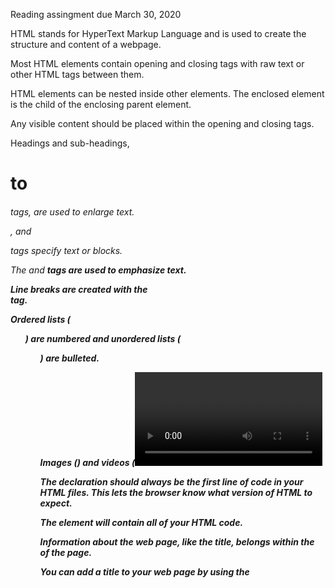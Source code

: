 Reading assingment due March 30, 2020

HTML stands for HyperText Markup Language and is used to create the structure and content of a webpage.

Most HTML elements contain opening and closing tags with raw text or other HTML tags between them.

HTML elements can be nested inside other elements. The enclosed element is the child of the enclosing parent element.

Any visible content should be placed within the opening and closing <body> tags.

Headings and sub-headings, <h1> to <h6> tags, are used to enlarge text.

<p>, <span> and <div> tags specify text or blocks.

The <em> and <strong> tags are used to emphasize text.

Line breaks are created with the <br> tag.

Ordered lists (<ol>) are numbered and unordered lists (<ul>) are bulleted.

Images (<img>) and videos (<video>) can be added by linking to an existing source.

The <!DOCTYPE html> declaration should always be the first line of code in your HTML files. This lets the browser know what version of HTML to expect.

The <html> element will contain all of your HTML code.

Information about the web page, like the title, belongs within the <head> of the page.

You can add a title to your web page by using the <title> element, inside of the head.
A webpage’s title appears in a browser’s tab.

Anchor tags (<a>) are used to link to internal pages, external pages or content on the same page.

You can create sections on a webpage and jump to them using <a> tags and adding ids to the elements you wish to jump to.

Whitespace between HTML elements helps make code easier to read while not changing how elements appear in the browser.

Indentation also helps make code easier to read. It makes parent-child relationships visible.

Comments are written in HTML using the following syntax: .

Need more explanation on <meta> and <iframe> (is it used still?)

Semantic HTML introduces meaning to a page through specific elements that provide context as to what is in between the tags.

Semantic HTML is a modern standard and makes a website accessible for people who use screen readers to translate the webpage and improves your website’s SEO.

<header>, <nav> , <main> and <footer> create the basic structure of the webpage.

<section> defines elements in a document, such as chapters, headings, or any other area of the document with the same theme.

<article> holds content that makes sense on its own such as articles, blogs, comments, etc.

<aside> contains information that is related to the main content, but not required in order to understand the dominant information.

<figure> encapsulates all types of media.

<figcaption> is used to describe the media in <figure>.

<video>, <embed>, and <audio> elements are used for media files.


